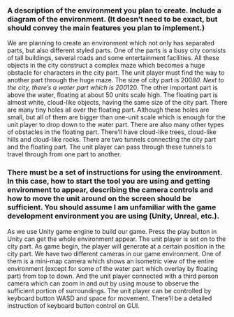 ### A description of the environment you plan to create. Include a diagram of the environment. (It doesn’t need to be exact, but should convey the main features you plan to implement.)
We are planning to create an environment which not only has separated parts, but also different styled parts. One of the parts is a busy city consists of tall buildings, several roads and some entertainment facilities. All these objects in the city construct a complex maze which becomes a huge obstacle for characters in the city part. The unit player must find the way to another part through the huge maze. The size of city part is 200*80. Next to the city, there’s a water part which is 200*120. The other important part is above the water, floating at about 50 units scale high. The floating part is almost white, cloud-like objects, having the same size of the city part. There are many tiny holes all over the floating part. Although these holes are small, but all of them are bigger than one-unit scale which is enough for the unit player to drop down to the water part. There are also many other types of obstacles in the floating part. There’ll have cloud-like trees, cloud-like hills and cloud-like rocks. There are two tunnels connecting the city part and the floating part. The unit player can pass through these tunnels to travel through from one part to another.

### There must be a set of instructions for using the environment. In this case, how to start the tool you are using and getting environment to appear, describing the camera controls and how to move the unit around on the screen should be sufficient. You should assume I am unfamiliar with the game development environment you are using (Unity, Unreal, etc.).
As we use Unity game engine to build our game. Press the play button in Unity can get the whole environment appear. The unit player is set on to the city part. As game begin, the player will generate at a certain position in the city part. We have two different cameras in our game environment. One of them is a mini-map camera which shows an isometric view of the entire environment (except for some of the water part which overlay by floating part) from top to down. And the unit player connected with a third person camera which can zoom in and out by using mouse to observe the sufficient portion of surroundings. The unit player can be controlled by keyboard button WASD and space for movement. There’ll be a detailed instruction of keyboard button control on GUI. 
